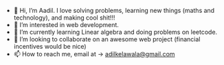 - 👋 Hi, I’m Aadil. I love solving problems, learning new things (maths and technology), and making cool shit!!!
- 👀 I’m interested in web development.
- 🌱 I’m currently learning Linear algebra and doing problems on leetcode.
- 💞️ I’m looking to collaborate on an awesome web project (financial incentives would be nice)
- 📫 How to reach me, email at -> adilkelawala@gmail.com

<!---
aadil42/aadil42 is a ✨ special ✨ repository because its `README.md` (this file) appears on your GitHub profile.
You can click the Preview link to take a look at your changes.
--->
